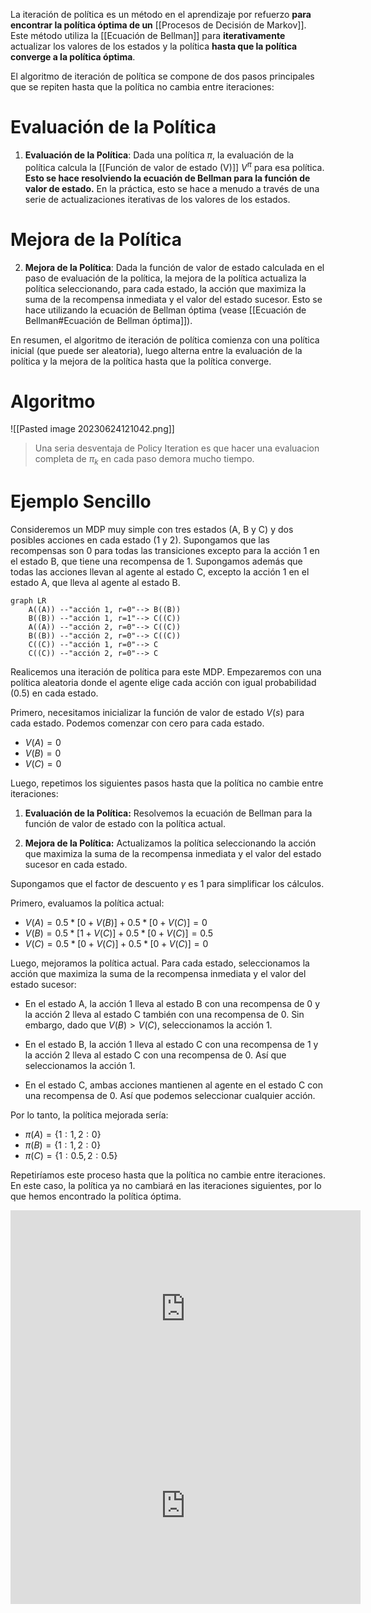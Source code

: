 La iteración de política es un método en el aprendizaje por refuerzo **para encontrar la política óptima de un** [[Procesos de Decisión de Markov]]. Este método utiliza la [[Ecuación de Bellman]] para **iterativamente** actualizar los valores de los estados y la política **hasta que la política converge a la política óptima**.

El algoritmo de iteración de política se compone de dos pasos principales que se repiten hasta que la política no cambia entre iteraciones:

# Evaluación de la Política
1. **Evaluación de la Política**: Dada una política $\pi$, la evaluación de la política calcula la [[Función de valor de estado (V)]] $V^\pi$ para esa política. **Esto se hace resolviendo la ecuación de Bellman para la función de valor de estado.** En la práctica, esto se hace a menudo a través de una serie de actualizaciones iterativas de los valores de los estados.

# Mejora de la Política
2. **Mejora de la Política**: Dada la función de valor de estado calculada en el paso de evaluación de la política, la mejora de la política actualiza la política seleccionando, para cada estado, la acción que maximiza la suma de la recompensa inmediata y el valor del estado sucesor. Esto se hace utilizando la ecuación de Bellman óptima (vease [[Ecuación de Bellman#Ecuación de Bellman óptima]]).

En resumen, el algoritmo de iteración de política comienza con una política inicial (que puede ser aleatoria), luego alterna entre la evaluación de la política y la mejora de la política hasta que la política converge.

# Algoritmo 

![[Pasted image 20230624121042.png]]

> Una seria desventaja de Policy Iteration es que hacer una evaluacion completa de $π_k$ en cada paso demora mucho tiempo.

# Ejemplo Sencillo

Consideremos un MDP muy simple con tres estados (A, B y C) y dos posibles acciones en cada estado (1 y 2). Supongamos que las recompensas son 0 para todas las transiciones excepto para la acción 1 en el estado B, que tiene una recompensa de 1. Supongamos además que todas las acciones llevan al agente al estado C, excepto la acción 1 en el estado A, que lleva al agente al estado B.

```mermaid
graph LR
    A((A)) --"acción 1, r=0"--> B((B))
    B((B)) --"acción 1, r=1"--> C((C))
    A((A)) --"acción 2, r=0"--> C((C))
    B((B)) --"acción 2, r=0"--> C((C))
    C((C)) --"acción 1, r=0"--> C
    C((C)) --"acción 2, r=0"--> C

```


Realicemos una iteración de política para este MDP. Empezaremos con una política aleatoria donde el agente elige cada acción con igual probabilidad (0.5) en cada estado.

Primero, necesitamos inicializar la función de valor de estado $V(s)$ para cada estado. Podemos comenzar con cero para cada estado.

- $V(A) = 0$
- $V(B) = 0$
- $V(C) = 0$

Luego, repetimos los siguientes pasos hasta que la política no cambie entre iteraciones:

1. **Evaluación de la Política:** Resolvemos la ecuación de Bellman para la función de valor de estado con la política actual.

2. **Mejora de la Política:** Actualizamos la política seleccionando la acción que maximiza la suma de la recompensa inmediata y el valor del estado sucesor en cada estado.


Supongamos que el factor de descuento $\gamma$ es 1 para simplificar los cálculos.

Primero, evaluamos la política actual:
- $V(A) = 0.5 * [0 + V(B)] + 0.5 * [0 + V(C)] = 0$
- $V(B) = 0.5 * [1 + V(C)] + 0.5 * [0 + V(C)] = 0.5$
- $V(C) = 0.5 * [0 + V(C)] + 0.5 * [0 + V(C)] = 0$

Luego, mejoramos la política actual. Para cada estado, seleccionamos la acción que maximiza la suma de la recompensa inmediata y el valor del estado sucesor:

- En el estado A, la acción 1 lleva al estado B con una recompensa de 0 y la acción 2 lleva al estado C también con una recompensa de 0. Sin embargo, dado que $V(B) > V(C)$, seleccionamos la acción 1.

- En el estado B, la acción 1 lleva al estado C con una recompensa de 1 y la acción 2 lleva al estado C con una recompensa de 0. Así que seleccionamos la acción 1.

- En el estado C, ambas acciones mantienen al agente en el estado C con una recompensa de 0. Así que podemos seleccionar cualquier acción.

Por lo tanto, la política mejorada sería:
- $\pi(A) = \{1: 1, 2: 0\}$
- $\pi(B) = \{1: 1, 2: 0\}$
- $\pi(C) = \{1: 0.5, 2: 0.5\}$

Repetiríamos este proceso hasta que la política no cambie entre iteraciones. En este caso, la política ya no cambiará en las iteraciones siguientes, por lo que hemos encontrado la política óptima.



<iframe width="560" height="315" src="https://www.youtube.com/embed/_j6pvGEchWU" title="YouTube video player" frameborder="0" allow="accelerometer; autoplay; clipboard-write; encrypted-media; gyroscope; picture-in-picture; web-share" allowfullscreen></iframe>

<iframe width="560" height="315" src="https://www.youtube.com/embed/3idKCA2IIEk?start=156" title="YouTube video player" frameborder="0" allow="accelerometer; autoplay; clipboard-write; encrypted-media; gyroscope; picture-in-picture; web-share" allowfullscreen></iframe>
